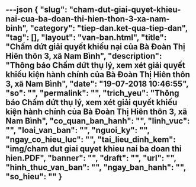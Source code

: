 ---json
{
    "slug": "cham-dut-giai-quyet-khieu-nai-cua-ba-doan-thi-hien-thon-3-xa-nam-binh",
    "category": "tiep-dan.ket-qua-tiep-dan",
    "tag": [],
    "layout": "van-ban.html",
    "title": "Chấm dứt giải quyết khiếu nại của Bà Đoàn Thị Hiên thôn 3, xã Nam Bình",
    "description": "Thông báo Chấm dứt thụ lý, xem xét giải quyết khiếu kiện hành chính của Bà Đoàn Thị Hiên thôn 3, xã Nam Bình",
    "date": "19-07-2018 10:46:55",
    "so": "",
    "permalink": "",
    "trich_yeu": "Thông báo Chấm dứt thụ lý, xem xét giải quyết khiếu kiện hành chính của Bà Đoàn Thị Hiên thôn 3, xã Nam Bình",
    "co_quan_ban_hanh": "",
    "linh_vuc": "",
    "loai_van_ban": "",
    "nguoi_ky": "",
    "ngay_co_hieu_luc": "",
    "tai_lieu_dinh_kem": "img/cham dut giai quyet khieu nai ba doan thi hien.PDF",
    "banner": "",
    "draft": "",
    "url": "",
    "hinh_thuc_van_ban": "",
    "ngay_ban_hanh": "",
    "so_hieu": ""
}
---
